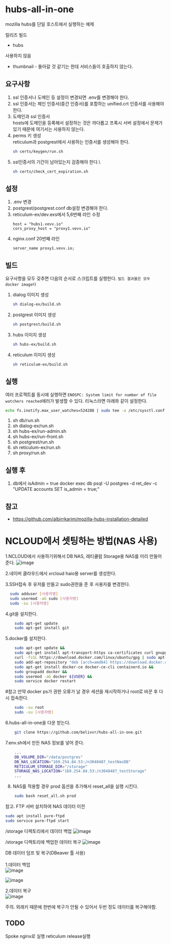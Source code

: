 # hubs-all-in-one

mozilla hubs를 단일 호스트에서 실행하는 예제

릴리즈 빌드
- hubs

사용하지 않음
- thumbnail - 돌아갈 것 같기는 한데 서비스들이 호출하지 않는다.



## 요구사항

1. ssl 인증서나 도메인 등 설정이 변경되면 .env를 변경해야 한다.
1. ssl 인증서는 체인 인증서(중간 인증서)를 포함하는 unified.crt 인증서를 사용해야 한다.
1. 도메인과 ssl 인증서\
    hosts에 도메인을 등록해서 설정하는 것은 까다롭고 프록시 서버 설정에서 문제가 있기 때문에 여기서는 사용하지 않는다.
1. perms 키 생성\
    reticulum과 postgrest에서 사용하는 인증서를 생성해야 한다.
    ```sh
    sh certs/keygen/run.sh
    ```
1. ssl인증서의 기간이 남아있는지 검증해야 한다.\
    ```sh
    sh certs/check_cert_expiration.sh
    ```

## 설정
1. .env 변경
1. postgrest/postgrest.conf db설정 변경해야 한다.
1. reticulum-ex/dev.exs에서 5,6번째 라인 수정
    ```
    host = "hubs1.vevv.io"
    cors_proxy_host = "proxy1.vevv.io"
    ```
1. nginx.conf 20번째 라인
    ```
    server_name proxy1.vevv.io;
    ```

## 빌드

요구사항을 모두 갖추면 다음의 순서로 스크립트를 실행한다.
`빌드 결과물은 모두 docker image다`

1. dialog 이미지 생성
    ```sh
    sh dialog-ex/build.sh
    ```
1. postgrest 이미지 생성
    ```sh
    sh postgrest/build.sh
    ```
1. hubs 이미지 생성
    ```sh
    sh hubs-ex/build.sh
    ```
1. reticulum 이미지 생성
    ```sh
    sh reticulum-ex/build.sh
    ```


## 실행
여러 프로젝트를 동시에 실행하면 `ENOSPC: System limit for number of file watchers reached`에러가 발생할 수 있다.
리눅스라면 아래와 같이 설정한다.
```sh
echo fs.inotify.max_user_watches=524288 | sudo tee -a /etc/sysctl.conf && sudo sysctl -p
```

1. sh db/run.sh
1. sh dialog-ex/run.sh
1. sh hubs-ex/run-admin.sh
1. sh hubs-ex/run-front.sh
1. sh postgrest/run.sh
1. sh reticulum-ex/run.sh
1. sh proxy/run.sh

## 실행 후
1. db에서 isAdmin = true
    docker exec db psql -U postgres -d ret_dev -c "UPDATE accounts SET is_admin = true;"


## 참고
- https://github.com/albirrkarim/mozilla-hubs-installation-detailed


# NCLOUD에서 셋팅하는 방법(NAS 사용)
1.NCLOUD에서 사용하기위해서 DB NAS, 레티큘럼 Storage용 NAS를 미리 만들어 준다.
![image](https://github.com/belivvr/hubs-all-in-one/assets/59630175/78617a1e-a427-447c-9838-491ceb217da8)

2.네이버 클라우드에서 xrcloud haio용 server를 생성한다. 

3.SSH접속 후 유저를 만들고 sudo권한을 준 후 사용자를 변경한다.
 ```sh
   sudo adduser [사용자명]
   sudo usermod -aG sudo [사용자명]
   sudo -su [사용자명]
 ```

4.git을 설치한다.
```sh
    sudo apt-get update
    sudo apt-get install git
```
5.docker를 설치한다.
```sh
    sudo apt-get update &&
    sudo apt-get install apt-transport-https ca-certificates curl gnupg-agent software-properties-common &&
    curl -fsSL https://download.docker.com/linux/ubuntu/gpg | sudo apt-key add - &&
    sudo add-apt-repository "deb [arch=amd64] https://download.docker.com/linux/ubuntu $(lsb_release -cs) stable" &&
    sudo apt-get install docker-ce docker-ce-cli containerd.io &&
    sudo groupadd docker &&
    sudo usermod -aG docker ${USER} &&
    sudo service docker restart
```
#참고
만약 docker ps가 권한 오류가 날 경우 세션을 재시작하거나 root로 바꾼 후 다시 접속한다.
```sh
    sudo -su root
    sudo -su [사용자명]
```
6.hubs-all-in-one을 다운 받는다.
```sh
    git clone https://github.com/belivvr/hubs-all-in-one.git
```

7.env.sh에서 만든 NAS 정보를 넣어 준다.
```sh
    ...
    DB_VOLUME_DIR="/data/postgres"
    DB_NAS_LOCATION="169.254.84.53:/n3048487_testNasDB"
    RETICULUM_STORAGE_DIR="/storage"
    STORAGE_NAS_LOCATION="169.254.84.53:/n3048487_testStorage"
    ...
```
8. NAS를 적용할 경우 prod 옵션을 추가해서 reset_all을 실행 시킨다.
```sh
    sudo bash reset_all.sh prod
```

참고.
FTP 서버 설치하여 NAS 데이터 이전
```sh
sudo apt install pure-ftpd
sudo service pure-ftpd start
```

/storage 디렉토리에서 데이터 백업
![image](https://github.com/belivvr/hubs-all-in-one/assets/59630175/25c78929-1823-4fac-83c1-dcbdaaaea45b)


/storage 디렉토리에 백업한 데이터 복구
![image](https://github.com/belivvr/hubs-all-in-one/assets/59630175/375d1bd2-9440-40ed-b13b-7e9e9f5ffbfa)


DB 데이터 덤프 및 복구(DBeaver 툴 사용) \
\
1.데이터 백업 \
![image](https://github.com/belivvr/hubs-all-in-one/assets/59630175/0f1bc372-4be2-481d-8231-3cbe0744ed96)

![image](https://github.com/belivvr/hubs-all-in-one/assets/59630175/a073b4c0-1a5f-4998-ade4-28b6d28a29a9)

2.데이터 복구 \
![image](https://github.com/belivvr/hubs-all-in-one/assets/59630175/b4bc8766-d364-4782-b8da-663c1f465cb7)

주의. 외래키 때문에 한번에 복구가 안될 수 있어서 두번 정도 데이터를 복구해야함.

## TODO
Spoke nginx로 실행
reticulum release실행
